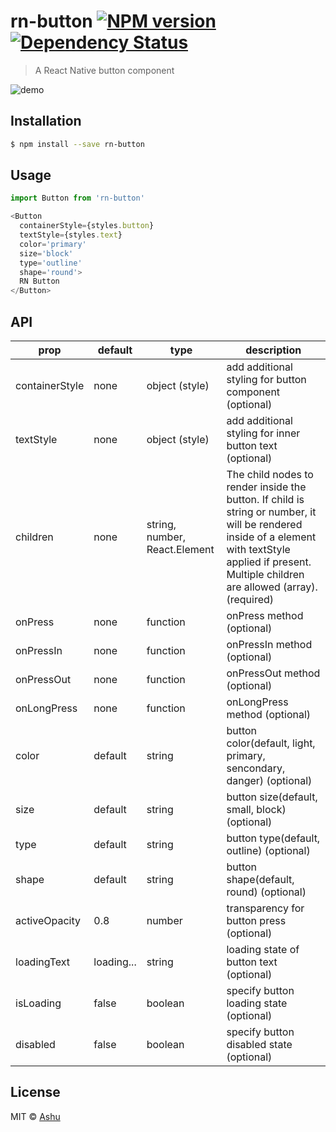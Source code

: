 # rn-button [![NPM version][npm-image]][npm-url]  [![Dependency Status][daviddm-image]][daviddm-url]
> A React Native button component

![demo]('images/demo.gif')

## Installation

```sh
$ npm install --save rn-button
```

## Usage

```js
import Button from 'rn-button'

<Button
  containerStyle={styles.button}
  textStyle={styles.text}
  color='primary'
  size='block'
  type='outline'
  shape='round'>
  RN Button
</Button>
```

## API

| prop | default | type | description |
| ---- | ---- | ----| ---- |
| containerStyle | none | object (style) | add additional styling for button component (optional) |
| textStyle | none | object (style) | add additional styling for inner button text (optional) |
| children | none | string, number, React.Element | The child nodes to render inside the button. If child is string or number, it will be rendered inside of a <Text> element with textStyle applied if present. Multiple children are allowed (array). (required) |
| onPress | none | function | onPress method (optional) |
| onPressIn | none | function | onPressIn method (optional) |
| onPressOut | none | function | onPressOut method (optional) |
| onLongPress | none | function | onLongPress method (optional) |
| color | default | string | button color(default, light, primary, sencondary, danger) (optional) |
| size | default | string | button size(default, small, block) (optional) |
| type | default | string | button type(default, outline) (optional) |
| shape | default | string | button shape(default, round) (optional) |
| activeOpacity | 0.8 | number | transparency for button press (optional) |
| loadingText | loading... | string | loading state of button text (optional) |
| isLoading | false | boolean | specify button loading state (optional) |
| disabled | false | boolean | specify button disabled state (optional) |

## License

MIT © [Ashu](http://aaaaaashu.me)


[npm-image]: https://badge.fury.io/js/rn-button.svg
[npm-url]: https://npmjs.org/package/rn-button
[travis-image]: https://travis-ci.org/Aaaaaashu/rn-button.svg?branch=master
[travis-url]: https://travis-ci.org/Aaaaaashu/rn-button
[daviddm-image]: https://david-dm.org/Aaaaaashu/rn-button.svg?theme=shields.io
[daviddm-url]: https://david-dm.org/Aaaaaashu/rn-button
[coveralls-image]: https://coveralls.io/repos/Aaaaaashu/rn-button/badge.svg
[coveralls-url]: https://coveralls.io/r/Aaaaaashu/rn-button
